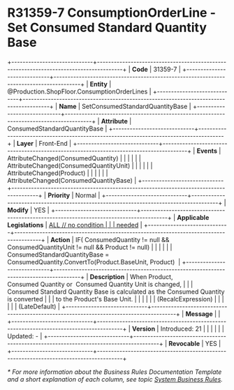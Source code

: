 ﻿---
erp.type: front-end-business-rule
erp.entity: Production.ShopFloor.ConsumptionOrderLines
---

# R31359-7 ConsumptionOrderLine - Set Consumed Standard Quantity Base
+-----------------------------+---------------------------------------------------------------------------------------+
| **Code**                    | 31359-7                                                                               |
+-----------------------------+---------------------------------------------------------------------------------------+
| **Entity**                  | @Production.ShopFloor.ConsumptionOrderLines                                           |
+-----------------------------+---------------------------------------------------------------------------------------+
| **Name**                    | SetConsumedStandardQuantityBase                                                       |
+-----------------------------+---------------------------------------------------------------------------------------+
| **Attribute**               | ConsumedStandardQuantityBase                                                          |
+-----------------------------+---------------------------------------------------------------------------------------+
| **Layer**                   | Front-End                                                                             |
+-----------------------------+---------------------------------------------------------------------------------------+
| **Events**                  | AttributeChanged(ConsumedQuantity)                                                    |
|                             |                                                                                       |
|                             | AttributeChanged(ConsumedQuantityUnit)                                                |
|                             |                                                                                       |
|                             | AttributeChanged(Product)                                                             |
|                             |                                                                                       |
|                             | AttributeChanged(ConsumedQuantityBase)                                                |
+-----------------------------+---------------------------------------------------------------------------------------+
| **Priority**                | Normal                                                                                |
+-----------------------------+---------------------------------------------------------------------------------------+
| **Modify**                  | YES                                                                                   |
+-----------------------------+---------------------------------------------------------------------------------------+
| **Applicable Legislations** | [ALL // no condition                                                                  |
|                             | needed](xref:applicable-legislations)                                                 |
+-----------------------------+---------------------------------------------------------------------------------------+
| **Action**                  | IF( ConsumedQuantity != null && ConsumedQuantityUnit != null && Product != null)      |
|                             |                                                                                       |
|                             | ConsumedStandardQuantityBase = ConsumedQuantity.ConvertTo(Product.BaseUnit, Product)  |
+-----------------------------+---------------------------------------------------------------------------------------+
| **Description**             | When Product, Consumed Quantity or  Consumed Quantity Unit is changed,                |
|                             | Consumed Standard Quantity Base is calculated as the Consumed Quantity is converted   |
|                             | to the Product\'s Base Unit.                                                          |
|                             |                                                                                       |
|                             | (RecalcExpression)                                                                    |
|                             |                                                                                       |
|                             | (LateDefault)                                                                         |
+-----------------------------+---------------------------------------------------------------------------------------+
| **Message**                 |                                                                                       |
+-----------------------------+---------------------------------------------------------------------------------------+
| **Version**                 | Introduced: 21                                                                        |
|                             |                                                                                       |
|                             | Updated: -                                                                            |
+-----------------------------+---------------------------------------------------------------------------------------+
| **Revocable**               | YES                                                                                   |
+-----------------------------+---------------------------------------------------------------------------------------+

*\* For more information about the Business Rules Documentation Template and a short explanation of each column, see
topic [System Business Rules](../templates/template-description-system-business-rules.md).*
